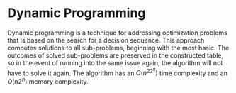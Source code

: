 # Dynamic Programming

Dynamic programming is a technique for addressing optimization problems that is based on the search for a decision sequence. This approach computes solutions to all sub-problems, beginning with the most basic. The outcomes of solved sub-problems are preserved in the constructed table, so in the event of running into the same issue again, the algorithm will not have to solve it again. The algorithm has an $O(n^22^n)$ time complexity and an $O(n2^n)$ memory complexity.
